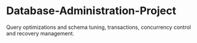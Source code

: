 # Database-Administration-Project

Query optimizations and schema tuning, transactions, concurrency control and recovery management.
